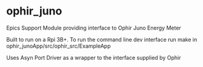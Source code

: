 # ophir_juno
Epics Support Module providing interface to Ophir Juno Energy Meter

Built to run on a Rpi 3B+. To run the command line dev interface run make in ophir_junoApp/src/ophir_src/ExampleApp

Uses Asyn Port Driver as a wrapper to the interface supplied by Ophir

